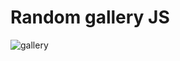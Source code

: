 # Random gallery JS
![gallery](https://user-images.githubusercontent.com/101713038/171042349-9f880721-3bfe-4df8-995a-aab1578454c6.jpg)
